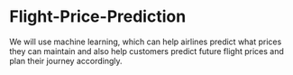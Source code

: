 # Flight-Price-Prediction
We will use machine learning, which can help airlines predict what prices they can maintain and also help customers predict future flight prices and plan their journey accordingly.
